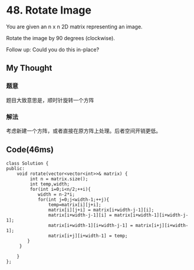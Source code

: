 # 48. Rotate Image
You are given an n x n 2D matrix representing an image.

Rotate the image by 90 degrees (clockwise).

Follow up:
Could you do this in-place?

## My Thought
### 题意
题目大致意思是，顺时针旋转一个方阵
### 解法
考虑新建一个方阵，或者直接在原方阵上处理。后者空间开销更低。
## Code(46ms)

	class Solution {
    public:
        void rotate(vector<vector<int>>& matrix) {
             int n = matrix.size();
             int temp,width;
             for(int i=0;i<n/2;++i){
                width = n-2*i;
                for(int j=0;j<width-1;++j){
                    temp=matrix[i][j+i];
                    matrix[i][j+i] = matrix[i+width-j-1][i];
                    matrix[i+width-j-1][i] = matrix[i+width-1][i+width-j-1];
                    matrix[i+width-1][i+width-j-1] = matrix[i+j][i+width-1];
                    matrix[i+j][i+width-1] = temp;
            }
         }

        }
    };